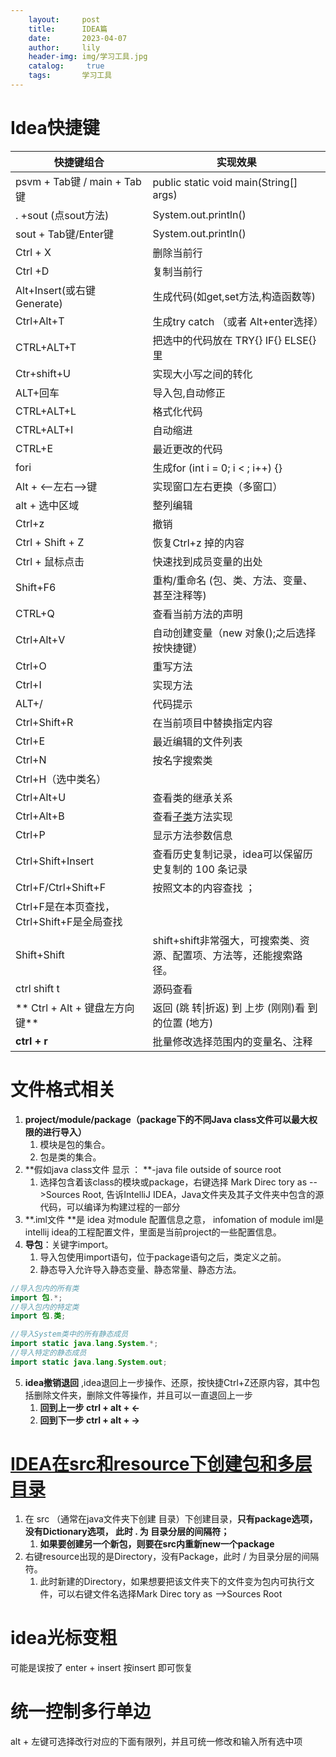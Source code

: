 ```yaml
---
    layout:     post
    title:      IDEA篇
    date:       2023-04-07
    author:     lily
    header-img: img/学习工具.jpg
    catalog: 	 true
    tags:       学习工具
---
```


# Idea快捷键
| **快捷键组合** | **实现效果** |
| --- | --- |
| psvm + Tab键 / main + Tab键 | public static void main(String[] args) |
|  . +sout (点sout方法) | System.out.println() |
| sout + Tab键/Enter键 | System.out.println() |
| Ctrl + X | 删除当前行 |
| Ctrl +D | 复制当前行 |
| Alt+Insert(或右键Generate) | 生成代码(如get,set方法,构造函数等) |
| Ctrl+Alt+T | 生成try catch （或者 Alt+enter选择） |
| CTRL+ALT+T | 把选中的代码放在 TRY{} IF{} ELSE{} 里 |
| Ctr+shift+U | 实现大小写之间的转化 |
| ALT+回车 | 导入包,自动修正 |
| CTRL+ALT+L | 格式化代码 |
| CTRL+ALT+I | 自动缩进 |
| CTRL+E | 最近更改的代码 |
| fori | 生成for (int i = 0; i < ; i++) {} |
| Alt + <–左右–>键 | 实现窗口左右更换（多窗口） |
| alt + 选中区域 | 整列编辑 |
| Ctrl+z | 撤销 |
| Ctrl + Shift + Z | 恢复Ctrl+z 掉的内容 |
| Ctrl + 鼠标点击 | 快速找到成员变量的出处 |
| Shift+F6 | 重构/重命名 (包、类、方法、变量、甚至注释等) |
| CTRL+Q | 查看当前方法的声明 |
| Ctrl+Alt+V | 自动创建变量（new 对象();之后选择按快捷键） |
| Ctrl+O | 重写方法 |
| Ctrl+I | 实现方法 |
| ALT+/ | 代码提示 |
| Ctrl+Shift+R | 在当前项目中替换指定内容 |
| Ctrl+E | 最近编辑的文件列表 |
| Ctrl+N | 按名字搜索类 |
| Ctrl+H（选中类名）
Ctrl+Alt+U | 查看类的继承关系 |
| Ctrl+Alt+B | 查看[子类](https://so.csdn.net/so/search?q=%E5%AD%90%E7%B1%BB&spm=1001.2101.3001.7020)方法实现 |
| Ctrl+P | 显示方法参数信息 |
| Ctrl+Shift+Insert | 查看历史复制记录，idea可以保留历史复制的 100 条记录 |
| Ctrl+F/Ctrl+Shift+F | 按照文本的内容查找 ；
Ctrl+F是在本页查找，Ctrl+Shift+F是全局查找 |
| Shift+Shift | shift+shift非常强大，可搜索类、资源、配置项、方法等，还能搜索路径。 |
| ctrl shift t | 源码查看 |
| ** Ctrl + Alt + 键盘左方向键** | 返回 (跳 转&#124;折返) 到 上步 (刚刚)看 到 的位置 (地方) |
| **ctrl  + r** | 批量修改选择范围内的变量名、注释 |

# 文件格式相关

1. **project/module/package（package下的不同Java class文件可以最大权限的进行导入）**
   1. 模块是包的集合。
   2. 包是类的集合。
2. **假如java class文件 显示 ： **-java file outside of source root   
   1. 选择包含着该class的模块或package，右键选择 Mark Direc tory as -->Sources Root, 告诉IntelliJ IDEA，Java文件夹及其子文件夹中包含的源代码，可以编译为构建过程的一部分
3. **.iml文件 **是 idea 对module 配置信息之意， infomation of module
iml是 intellij idea的工程配置文件，里面是当前project的一些配置信息。
4. **导包**：关键字import。
   1. 导入包使用import语句，位于package语句之后，类定义之前。
   2. 静态导入允许导入静态变量、静态常量、静态方法。
```java
//导入包内的所有类
import 包.*;
//导入包内的特定类
import 包.类;
```
```java
//导入System类中的所有静态成员
import static java.lang.System.*;
//导入特定的静态成员
import static java.lang.System.out;
```

5. **idea撤销退回** ,idea退回上一步操作、还原，按快捷Ctrl+Z还原内容，其中包括删除文件夹，删除文件等操作，并且可以一直退回上一步
   1. **回到上一步  ctrl + alt + <-**
   2. **回到下一步 ctrl + alt + ->**
# [IDEA在src和resource下创建包和多层目录](https://www.cnblogs.com/king0207/p/13575536.html)

1. 在 src （通常在java文件夹下创建 目录）下创建目录，**只有package选项，没有Dictionary选项， 此时  .  为 目录分层的间隔符；**
   1. **如果要创建另一个新包，则要在src内重新new一个package**
2. 右键resource出现的是Directory，没有Package，此时 /  为目录分层的间隔符。
   1. 此时新建的Directory，如果想要把该文件夹下的文件变为包内可执行文件，可以右键文件名选择Mark Direc tory as -->Sources Root

# idea光标变粗
可能是误按了 enter + insert 
按insert 即可恢复

# 统一控制多行单边
alt + 左键可选择改行对应的下面有限列，并且可统一修改和输入所有选中项
